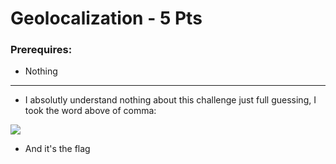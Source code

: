 # Geolocalization - 5 Pts

### Prerequires:

- <a>Nothing</a>

-----------------

- I absolutly understand nothing about this challenge just full guessing, I took the word above of comma:

<img src="https://cdn.discordapp.com/attachments/804801385240723519/845280450448326656/unknown.png">

- And it's the flag
